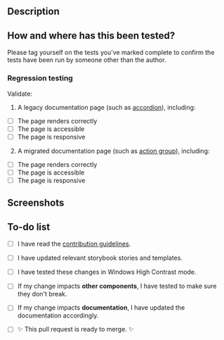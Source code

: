 <!--
  Note: Before sending a pull request, ensure there's an issue filed for the change to track the work.
   - Search for (issues)[https://github.com/adobe/spectrum-css/issues]
   - If there's no issue, please [file it](https://github.com/adobe/spectrum-css/issues/new/choose) and tag @pfulton or @castastrophe for feedback.
-->

## Description

<!-- Describe what you changed and link to relevant issue(s) (e.g., #000) -->

## How and where has this been tested?

Please tag yourself on the tests you've marked complete to confirm the tests have been run by someone other than the author.

<!--
  Example test outline:
  1. Open the [storybook](url) for the button component:
    - [ ] Hover over the button and validate the new hover background color is applied
    - [x] Click the button and validate the new active background color is applied [@castastrophe]
-->

### Regression testing

Validate:

1. A legacy documentation page (such as [accordion](https://pr-###--spectrum-css.netlify.app/accordion.html)), including:

- [ ] The page renders correctly
- [ ] The page is accessible
- [ ] The page is responsive

2. A migrated documentation page (such as [action group](https://pr-###--spectrum-css.netlify.app/actiongroup.html)), including:

- [ ] The page renders correctly
- [ ] The page is accessible
- [ ] The page is responsive

## Screenshots

<!-- If applicable, add screenshots to show what you changed -->

## To-do list

<!-- Put an "x" to indicate you've done each of the following. Add/remove additional tasks, as needed. -->

- [ ] I have read the [contribution guidelines](/.github/CONTRIBUTING.md).
- [ ] I have updated relevant storybook stories and templates.
- [ ] I have tested these changes in Windows High Contrast mode.

- [ ] If my change impacts **other components**, I have tested to make sure they don't break.
- [ ] If my change impacts **documentation**, I have updated the documentation accordingly.

- [ ] ✨ This pull request is ready to merge. ✨

